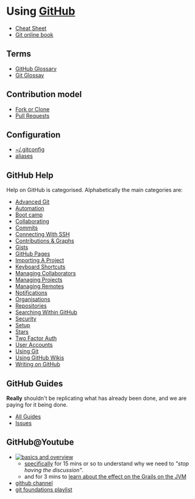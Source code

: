 # Using [GitHub](http://www.github.com)

* [Cheat Sheet](http://git.io/sheet)
* [Git online book](http://git-scm.com/book/en/v2)

## Terms

* [GitHub Glossary](https://help.github.com/articles/github-glossary/)
* [Git Glossay](https://www.kernel.org/pub/software/scm/git/docs/gitglossary.html)

## Contribution model

* [Fork or Clone](fork_vs_clone.md)
* [Pull Requests](pull_requests.md)

## Configuration

* [~/.gitconfig](gitconfig.md)
* [aliases](useful_aliases.md)

## GitHub Help

Help on GitHub is categorised. Alphabetically the main categories are:

* [Advanced Git](https://help.github.com/categories/advanced-git/)
* [Automation](https://help.github.com/categories/automation/)
* [Boot camp](https://help.github.com/categories/bootcamp/)
* [Collaborating](https://help.github.com/categories/collaborating/)
* [Commits](https://help.github.com/categories/commits/)
* [Connecting With SSH](https://help.github.com/categories/ssh/)
* [Contributions & Graphs](https://help.github.com/categories/graphs-and-contributions/)
* [Gists](https://help.github.com/categories/gists/)
* [GitHub Pages](https://help.github.com/categories/github-pages-basics/)
* [Importing A Project](https://help.github.com/categories/importing/)
* [Keyboard Shortcuts](https://help.github.com/categories/keyboard-shortcuts/)
* [Managing Collaborators](https://help.github.com/categories/managing-repository-collaborators/)
* [Managing Projects](https://help.github.com/categories/managing-projects/)
* [Managing Remotes](https://help.github.com/categories/managing-remotes/)
* [Notifications](https://help.github.com/categories/notifications/)
* [Organisations](https://help.github.com/categories/organizations/)
* [Repositories](https://help.github.com/categories/repositories/)
* [Searching Within GitHub](https://help.github.com/categories/search/)
* [Security](https://help.github.com/categories/security/)
* [Setup](https://help.github.com/categories/setup/)
* [Stars](https://help.github.com/categories/stars/)
* [Two Factor Auth](https://help.github.com/categories/two-factor-authentication-2fa/)
* [User Accounts](https://help.github.com/categories/user-accounts/)
* [Using Git](https://help.github.com/categories/using-git/)
* [Using GitHub Wikis](https://help.github.com/categories/wiki/)
* [Writing on GitHub](https://help.github.com/categories/writing-on-github/)

## GitHub Guides

**Really** shouldn't be replicating what has already been done, and we are paying for it being done.

* [All Guides](https://guides.github.com/)
* [Issues](https://guides.github.com/features/issues/)

## GitHub@Youtube

* [![basics and overview](http://img.youtube.com/vi/U8GBXvdmHT4/0.jpg)](https://www.youtube.com/watch?v=U8GBXvdmHT4)
  * [specifically](https://www.youtube.com/watch?v=U8GBXvdmHT4&t=26m50s) for 15 mins or so to understand why we need to *"stop having the discussion"*.
  * and for 3 mins to [learn about the effect on the Grails on the JVM](https://www.youtube.com/watch?v=U8GBXvdmHT4&t=45m10s)
* [github channel](https://www.youtube.com/channel/UCP7RrmoueENv9TZts3HXXtw)
* [git foundations playlist](https://www.youtube.com/playlist?list=PLg7s6cbtAD15G8lNyoaYDuKZSKyJrgwB-)
